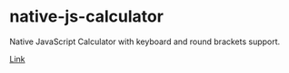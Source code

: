 # native-js-calculator
Native JavaScript Calculator with keyboard and round brackets support.

[Link](https://siranweb.github.io/native-js-calculator/)